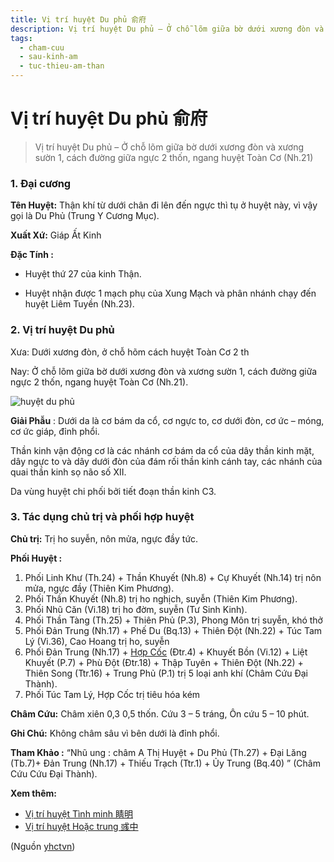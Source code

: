 ```yaml
---
title: Vị trí huyệt Du phủ 俞府
description: Vị trí huyệt Du phủ – Ở chỗ lõm giữa bờ dưới xương đòn và xương sườn 1, cách đường giữa ngực 2 thốn, ngang huyệt Toàn Cơ (Nh.21)
tags:
  - cham-cuu
  - sau-kinh-am
  - tuc-thieu-am-than
---
```


# Vị trí huyệt Du phủ 俞府 

> Vị trí huyệt Du phủ – Ở chỗ lõm giữa bờ dưới xương đòn và xương sườn 1, cách đường giữa ngực 2 thốn, ngang huyệt Toàn Cơ (Nh.21)

### 1. Đại cương

**Tên Huyệt:** Thận khí từ dưới chân đi lên đến ngực thì tụ ở huyệt này, vì vậy gọi là Du Phủ (Trung Y Cương Mục).

**Xuất Xứ:** Giáp Ất Kinh

**Đặc Tính :**

+ Huyệt thứ 27 của kinh Thận.

+ Huyệt nhận được 1 mạch phụ của Xung Mạch và phân nhánh chạy đến huyệt Liêm Tuyền (Nh.23).

### 2. Vị trí huyệt Du phủ

Xưa: Dưới xương đòn, ở chỗ hõm cách huyệt Toàn Cơ 2 th

Nay: Ở chỗ lõm giữa bờ dưới xương đòn và xương sườn 1, cách đường giữa ngực 2 thốn, ngang huyệt Toàn Cơ (Nh.21).

![huyệt du phủ](/imgs/yhctvn/huyet-du-phu-300x169.jpg)

**Giải Phẫu** : Dưới da là cơ bám da cổ, cơ ngực to, cơ dưới đòn, cơ ức – móng, cơ ức giáp, đỉnh phổi.

Thần kinh vận động cơ là các nhánh cơ bám da cổ của dây thần kinh mặt, dây ngực to và dây dưới đòn của đám rối thần kinh cánh tay, các nhánh của quai thần kinh sọ não số XII.

Da vùng huyệt chi phối bởi tiết đoạn thần kinh C3.

### 3. Tác dụng chủ trị và phối hợp huyệt

**Chủ trị:** Trị ho suyễn, nôn mửa, ngực đầy tức.

**Phối Huyệt :**

1. Phối Linh Khư (Th.24) + Thần Khuyết (Nh.8) + Cự Khuyết (Nh.14) trị nôn mửa, ngực đầy (Thiên Kim Phương).
2. Phối Thần Khuyết (Nh.8) trị ho nghịch, suyễn (Thiên Kim Phương).
3. Phối Nhũ Căn (Vi.18) trị ho đờm, suyễn (Tư Sinh Kinh).
4. Phối Thần Tàng (Th.25) + Thiên Phủ (P.3), Phong Môn trị suyễn, khó thở
5. Phối Đản Trung (Nh.17) + Phế Du (Bq.13) + Thiên Đột (Nh.22) + Túc Tam Lý (Vi.36), Cao Hoang trị ho, suyễn
6. Phối Đản Trung (Nh.17) + [Hợp Cốc](/yhctvn/huyet-hop-coc-%e5%90%88-%e8%b0%b7) (Đtr.4) + Khuyết Bồn (Vi.12) + Liệt Khuyết (P.7) + Phù Đột (Đtr.18) + Thập Tuyên + Thiên Đột (Nh.22) + Thiên Song (Ttr.16) + Trung Phủ (P.1) trị 5 loại anh khí (Châm Cứu Đại Thành).
7. Phối Túc Tam Lý, Hợp Cốc trị tiêu hóa kém

**Châm Cứu:** Châm xiên 0,3 0,5 thốn. Cứu 3 – 5 tráng, Ôn cứu 5 – 10 phút.

**Ghi Chú:** Không châm sâu vì bên dưới là đỉnh phổi.

**Tham Khảo :** “Nhũ ung : châm A Thị Huyệt + Du Phủ (Th.27) + Đại Lăng (Tb.7)+ Đản Trung (Nh.17) + Thiếu Trạch (Ttr.1) + Ủy Trung (Bq.40) ” (Châm Cứu Cứu Đại Thành).

**Xem thêm:**

* [Vị trí huyệt Tình minh 睛明](/yhctvn/vi-tri-huyet-tinh-minh-%e7%9d%9b%e6%98%8e)
* [Vị trí huyệt Hoặc trung 彧中](/yhctvn/vi-tri-huyet-hoac-trung-%e5%bd%a7%e4%b8%ad)

(Nguồn <a href="https://yhctvn.com/vi-tri-huyet-du-phu-俞府/" target="_blank">yhctvn</a>)
